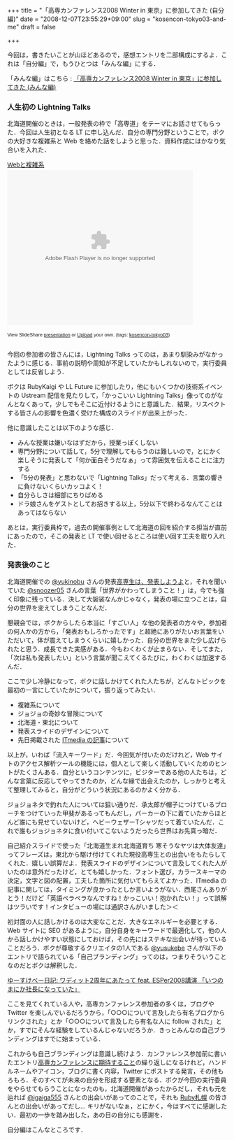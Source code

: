 +++
title = "「高専カンファレンス2008 Winter in 東京」に参加してきた (自分編)"
date = "2008-12-07T23:55:29+09:00"
slug = "kosencon-tokyo03-and-me"
draft = false

+++

<p>今回は，書きたいことが山ほどあるので，感想エントリを二部構成にするよ．これは「自分編」で，もうひとつは「みんな編」にする．</p>
<p>「みんな編」はこちら : <a href="http://june29.jp/2008/12/08/kosencon-tokyo03-with-you/">「高専カンファレンス2008 Winter in 東京」に参加してきた (みんな編)</a></p>
<h3>人生初の Lightning Talks</h3>
<p>北海道開催のときは，一般発表の枠で「高専道」をテーマにお話させてもらった．今回は人生初となる LT に申し込んだ．自分の専門分野ということで，ボクの大好きな複雑系と Web を絡めた話をしようと思った．資料作成にはかなり気合いを入れた．</p>
<div style="width:425px;text-align:left" id="__ss_826146"><a style="font:14px Helvetica,Arial,Sans-serif;display:block;margin:12px 0 3px 0;text-decoration:underline;" href="http://www.slideshare.net/june29/web-presentation-826146?type=powerpoint" title="Webと複雑系">Webと複雑系</a><object style="margin:0px" width="425" height="355"><param name="movie" value="http://static.slideshare.net/swf/ssplayer2.swf?doc=webandcomplexsystem-1228656774305402-9&#038;stripped_title=web-presentation-826146" /><param name="allowFullScreen" value="true"/><param name="allowScriptAccess" value="always"/><embed src="http://static.slideshare.net/swf/ssplayer2.swf?doc=webandcomplexsystem-1228656774305402-9&#038;stripped_title=web-presentation-826146" type="application/x-shockwave-flash" allowscriptaccess="always" allowfullscreen="true" width="425" height="355"></embed></object></p>
<div style="font-size:11px;font-family:tahoma,arial;height:26px;padding-top:2px;">View SlideShare <a style="text-decoration:underline;" href="http://www.slideshare.net/june29/web-presentation-826146?type=powerpoint" title="View Webと複雑系 on SlideShare">presentation</a> or <a style="text-decoration:underline;" href="http://www.slideshare.net/upload?type=powerpoint">Upload</a> your own. (tags: <a style="text-decoration:underline;" href="http://slideshare.net/tag/kosencon-tokyo03">kosencon-tokyo03</a>)</div>
</div>
<p>今回の参加者の皆さんには，Lightning Talks ってのは，あまり馴染みがなかったように感じる．事前の説明や周知が不足していたかもしれないので，実行委員としては反省しよう．</p>
<p>ボクは RubyKaigi や LL Future に参加したり，他にもいくつかの技術系イベントの Ustream 配信を見たりして，「かっこいい Lightning Talks」像ってのがなんとなくあって，少しでもそこに近付けるようにと意識した．結果，リスペクトする皆さんの影響を色濃く受けた構成のスライドが出来上がった．</p>
<p>他に意識したことは以下のような感じ．</p>
<ul>
<li>みんな授業は嫌いなはずだから，授業っぽくしない</li>
<li>専門分野について話して，5分で理解してもらうのは難しいので，とにかく楽しそうに発表して「何か面白そうだなぁ」って雰囲気を伝えることに注力する</li>
<li>「5分の発表」と思わないで「Lightning Talks」だって考える．言葉の響きに負けないくらいカッコよく！</li>
<li>自分らしさは細部にちりばめる</li>
<li>ドラ娘さんをゲストとしてお招きする以上，5分以下で終わるなんてことはあってはならない</li>
</ul>
<p>あとは，実行委員枠で，過去の開催事例として北海道の回を紹介する担当が直前にあったので，そこの発表と LT で使い回せるところは使い回す工夫を取り入れた．</p>
<h3>発表後のこと</h3>
<p>北海道開催での <a href="http://twitter.com/yukinobu">@yukinobu</a> さんの発表<a href="http://www.nicovideo.jp/watch/sm4611572">高専生は、発表しようよ</a>と，それを聞いていた <a href="http://twitter.com/snoozer05">@snoozer05</a> さんの言葉「世界がかわってしまうこと！」は，今でも強く印象に残っている．決して大袈裟なんかじゃなく，発表の場に立つことは，自分の世界を変えてしまうことなんだ．</p>
<p>懇親会では，ボクからしたら本当に「すごい人」な他の発表者の方々や，参加者の何人かの方から，「発表おもしろかったです」と超絶にありがたいお言葉をいただいて，体が震えてしまうくらいに嬉しかった．自分の世界をまた少し広げられたと思う．成長できた実感がある．今もわくわくが止まらない．そしてまた，「次は私も発表したい」という言葉が聞こえてくるたびに，わくわくは加速するんだ．</p>
<p>ここで少し冷静になって，ボクに話しかけてくれた人たちが，どんなトピックを最初の一言にしていたかについて，振り返ってみたい．</p>
<ul>
<li>複雑系について</li>
<li>ジョジョの奇妙な冒険について</li>
<li>北海道・東北について</li>
<li>発表スライドのデザインについて</li>
<li>先日掲載された <a href="http://www.itmedia.co.jp/enterprise/articles/0812/02/news011.html">ITmedia の記事</a>について</li>
</ul>
<p>以上が，いわば「流入キーワード」だ．今回気が付いたのだけれど，Web サイトのアクセス解析ツールの機能には，個人として楽しく活動していくためのヒントがたくさんある．自分というコンテンツに，ビジターである他の人たちは，どんな言葉に反応してやってきたのか，どんな縁で出会えたのか，しっかりと考えて整理してみると，自分がどういう状況にあるのかよく分かる．</p>
<p>ジョジョネタで釣れた人については狙い通りだ．承太郎が帽子につけているブローチをつけていった甲斐があるってもんだし，パーカーの下に着ていたからほとんど誰にも見せていないけど，ヘビーウェザーTシャツだって着ていたんだ．これで誰もジョジョネタに食い付いてこないようだったら世界はお先真っ暗だ．</p>
<p>自己紹介スライドで使った「北海道生まれ北海道育ち 寒そうなヤツは大体友達」ってフレーズは，東北から駆け付けてくれた現役高専生との出会いをもたらしてくれた．嬉しい誤算だよ．発表スライドのデザインについて言及してくれた人がいたのは意外だったけど，とても嬉しかった．フォント選び，カラースキーマの決定，文字と図の配置，工夫した箇所に気付いてもらえてよかった．ITmedia の記事に関しては，タイミングが良かったとしか言いようがない．西尾さんありがとう！だけど「英語ペラペラなんですね！かっこいい！抱かれたい！」って誤解はツラいです！インタビューの場には通訳さんがいました＞＜</p>
<p>初対面の人に話しかけるのは大変なことだ．大きなエネルギーを必要とする．Web サイトに SEO があるように，自分自身をキーワードで最適化して，他の人から話しかけやすい状態にしておけば，その先にはステキな出会いが待っていることだろう．ボクが尊敬するクリエイタの1人である <a href="http://twitter.com/yusukebe">@yusukebe</a> さんが以下のエントリで語られている「自己ブランディング」ってのは，つまりそういうことなのだとボクは解釈した．</p>
<p><a href="http://yusukebe.com/archives/08/09/14/122102.html">ゆーすけべー日記: ワディット2周年にあたって feat. ESPer2008講演 「いつのまにか社長になっていた」</a></p>
<p>ここを見てくれている人や，高専カンファレンス参加者の多くは，ブログや Twitter を楽しんでいるだろうから，「○○○について言及したら有名ブログからリンクされた」とか「○○○について言及したら有名な人に follow された」とか，すでにそんな経験をしているんじゃないだろうか．きっとみんなの自己ブランディングはすでに始まっている．</p>
<p>これからも自己ブランディングは意識し続けよう．カンファレンス参加前に書いたエントリ<a href="http://june29.jp/2008/12/05/right-before-kosen-conference/">高専カンファレンスに期待すること</a>の繰り返しになるけれど，ハンドルネームやアイコン，ブログに書く内容，Twitter にポストする発言，その他もろもろ．そのすべてが未来の自分を形成する要素となる．ボクが今回の実行委員をやらせてもらうことになったのも，北海道開催があったからだし，それも元を辿れば <a href="http://twitter.com/igaiga555">@igaiga555</a> さんとの出会いがあってのことで，それも <a href="http://ruby-sapporo.org/">Ruby札幌</a> の皆さんとの出会いがあってだし… キリがないなぁ，とにかく，今はすべてに感謝したい．最初の一歩を踏み出した，あの日の自分にも感謝を．</p>
<p>自分編はこんなところです．</p>
